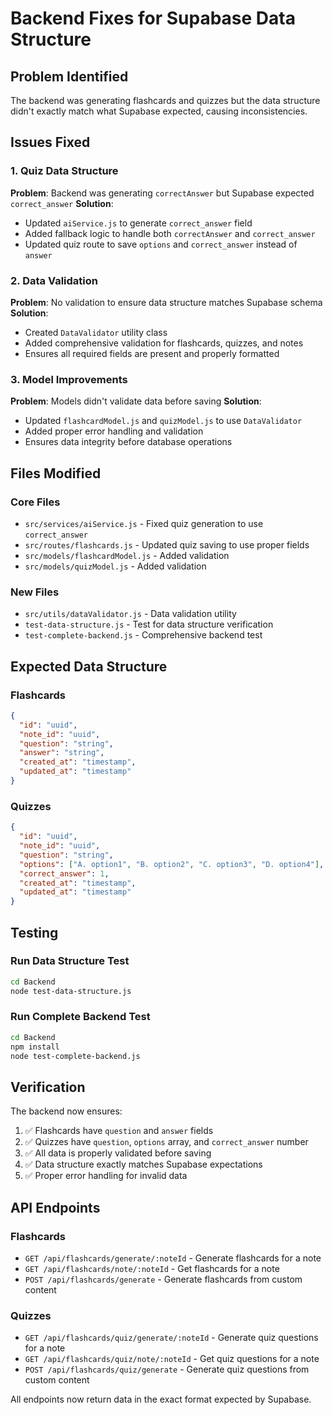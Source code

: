 # Backend Fixes for Supabase Data Structure

## Problem Identified
The backend was generating flashcards and quizzes but the data structure didn't exactly match what Supabase expected, causing inconsistencies.

## Issues Fixed

### 1. Quiz Data Structure
**Problem**: Backend was generating `correctAnswer` but Supabase expected `correct_answer`
**Solution**: 
- Updated `aiService.js` to generate `correct_answer` field
- Added fallback logic to handle both `correctAnswer` and `correct_answer`
- Updated quiz route to save `options` and `correct_answer` instead of `answer`

### 2. Data Validation
**Problem**: No validation to ensure data structure matches Supabase schema
**Solution**:
- Created `DataValidator` utility class
- Added comprehensive validation for flashcards, quizzes, and notes
- Ensures all required fields are present and properly formatted

### 3. Model Improvements
**Problem**: Models didn't validate data before saving
**Solution**:
- Updated `flashcardModel.js` and `quizModel.js` to use `DataValidator`
- Added proper error handling and validation
- Ensures data integrity before database operations

## Files Modified

### Core Files
- `src/services/aiService.js` - Fixed quiz generation to use `correct_answer`
- `src/routes/flashcards.js` - Updated quiz saving to use proper fields
- `src/models/flashcardModel.js` - Added validation
- `src/models/quizModel.js` - Added validation

### New Files
- `src/utils/dataValidator.js` - Data validation utility
- `test-data-structure.js` - Test for data structure verification
- `test-complete-backend.js` - Comprehensive backend test

## Expected Data Structure

### Flashcards
```json
{
  "id": "uuid",
  "note_id": "uuid",
  "question": "string",
  "answer": "string",
  "created_at": "timestamp",
  "updated_at": "timestamp"
}
```

### Quizzes
```json
{
  "id": "uuid",
  "note_id": "uuid",
  "question": "string",
  "options": ["A. option1", "B. option2", "C. option3", "D. option4"],
  "correct_answer": 1,
  "created_at": "timestamp",
  "updated_at": "timestamp"
}
```

## Testing

### Run Data Structure Test
```bash
cd Backend
node test-data-structure.js
```

### Run Complete Backend Test
```bash
cd Backend
npm install
node test-complete-backend.js
```

## Verification

The backend now ensures:
1. ✅ Flashcards have `question` and `answer` fields
2. ✅ Quizzes have `question`, `options` array, and `correct_answer` number
3. ✅ All data is properly validated before saving
4. ✅ Data structure exactly matches Supabase expectations
5. ✅ Proper error handling for invalid data

## API Endpoints

### Flashcards
- `GET /api/flashcards/generate/:noteId` - Generate flashcards for a note
- `GET /api/flashcards/note/:noteId` - Get flashcards for a note
- `POST /api/flashcards/generate` - Generate flashcards from custom content

### Quizzes
- `GET /api/flashcards/quiz/generate/:noteId` - Generate quiz questions for a note
- `GET /api/flashcards/quiz/note/:noteId` - Get quiz questions for a note
- `POST /api/flashcards/quiz/generate` - Generate quiz questions from custom content

All endpoints now return data in the exact format expected by Supabase.
